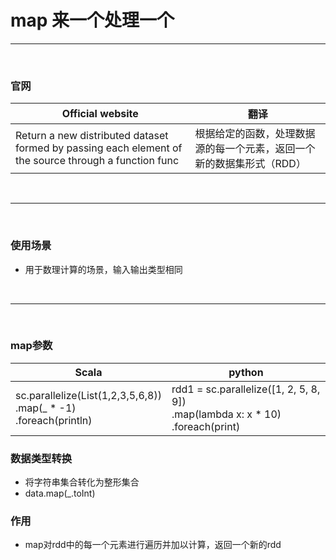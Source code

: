 # map 来一个处理一个

---

<br>

### 官网
| Official website                                                                | 翻译   |
|---------------------------------------------------------------------------------|-------------|
| Return a new distributed dataset formed by passing each element of the source through a function func   | 根据给定的函数，处理数据源的每一个元素，返回一个新的数据集形式（RDD）       |

<br>

---

<br>

### 使用场景

- 用于数理计算的场景，输入输出类型相同

<br>

---

<br>


### map参数
| Scala                                                               | python                                                                      |     
|---------------------------------------------------------------------|-----------------------------------------------------------------------------|
| sc.parallelize(List(1,2,3,5,6,8))<br>.map(_ * -1)<br> .foreach(println) | rdd1 = sc.parallelize([1, 2, 5, 8, 9])<br>.map(lambda x: x * 10)<br>.foreach(print) |


### 数据类型转换
- 将字符串集合转化为整形集合
- data.map(_.toInt)

### 作用
- map对rdd中的每一个元素进行遍历并加以计算，返回一个新的rdd